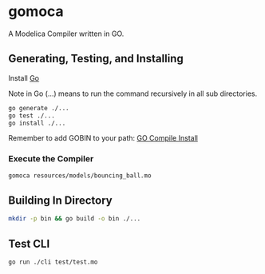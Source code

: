 # gomoca

A Modelica Compiler written in GO.

## Generating, Testing, and Installing

Install [Go](https://go.dev/doc/install)

Note in Go (...) means to run the command recursively in all sub directories.

```bash
go generate ./...
go test ./...
go install ./...
```

Remember to add GOBIN to your path: [GO Compile Install](https://go.dev/doc/tutorial/compile-install)

### Execute the Compiler

```bash
gomoca resources/models/bouncing_ball.mo
```

## Building In Directory
```bash
mkdir -p bin && go build -o bin ./...
```

## Test CLI
```bash
go run ./cli test/test.mo
```
